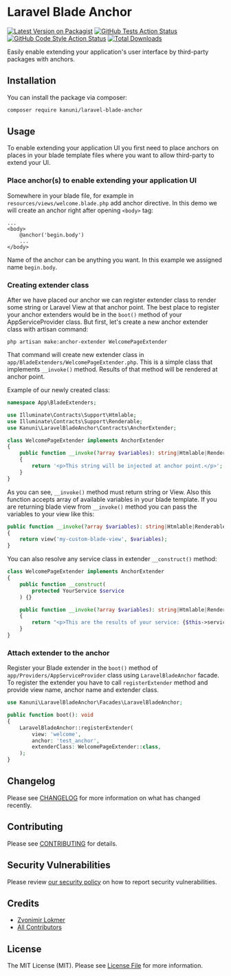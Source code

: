 # Laravel Blade Anchor

[![Latest Version on Packagist](https://img.shields.io/packagist/v/kanuni/laravel-blade-anchor.svg?style=flat-square)](https://packagist.org/packages/kanuni/laravel-blade-anchor)
[![GitHub Tests Action Status](https://img.shields.io/github/actions/workflow/status/kanuni/laravel-blade-anchor/run-tests.yml?branch=main&label=tests&style=flat-square)](https://github.com/kanuni/laravel-blade-anchor/actions?query=workflow%3Arun-tests+branch%3Amain)
[![GitHub Code Style Action Status](https://img.shields.io/github/actions/workflow/status/kanuni/laravel-blade-anchor/fix-php-code-style-issues.yml?branch=main&label=code%20style&style=flat-square)](https://github.com/kanuni/laravel-blade-anchor/actions?query=workflow%3A"Fix+PHP+code+style+issues"+branch%3Amain)
[![Total Downloads](https://img.shields.io/packagist/dt/kanuni/laravel-blade-anchor.svg?style=flat-square)](https://packagist.org/packages/kanuni/laravel-blade-anchor)

Easily enable extending your application's user interface by third-party packages with anchors.

## Installation

You can install the package via composer:

```bash
composer require kanuni/laravel-blade-anchor
```

## Usage

To enable extending your application UI you first need to place anchors on places in your blade template files where you want to allow third-party to extend your UI.

### Place anchor(s) to enable extending your application UI

Somewhere in your blade file, for example in `resources/views/welcome.blade.php` add anchor directive. In this demo we will create an anchor right after opening `<body>` tag:

```
...
<body>
    @anchor('begin.body')
    ...
</body>
```

Name of the anchor can be anything you want. In this example we assigned name `begin.body`.

### Creating extender class

After we have placed our anchor we can register extender class to render some string or Laravel View at that anchor point. The best place to register your anchor extenders would be in the `boot()` method of your AppServiceProvider class. But first, let's create a new anchor extender class with artisan command:

```
php artisan make:anchor-extender WelcomePageExtender
```

That command will create new extender class in `app/BladeExtenders/WelcomePageExtender.php`. This is a simple class that implements `__invoke()` method. Results of that method will be rendered at anchor point.

Example of our newly created class:

```php
namespace App\BladeExtenders;

use Illuminate\Contracts\Support\Htmlable;
use Illuminate\Contracts\Support\Renderable;
use Kanuni\LaravelBladeAnchor\Contracts\AnchorExtender;

class WelcomePageExtender implements AnchorExtender
{
    public function __invoke(?array $variables): string|Htmlable|Renderable
    {
        return '<p>This string will be injected at anchor point.</p>';
    }
}
```

As you can see, `__invoke()` method must return string or View. Also this function accepts array of available variables in your blade template. If you are returning blade view from `__invoke()` method you can pass the variables to your view like this:

```php
public function __invoke(?array $variables): string|Htmlable|Renderable
{
    return view('my-custom-blade-view', $variables);
}
```

You can also resolve any service class in extender `__construct()` method:

```php
class WelcomePageExtender implements AnchorExtender
{
    public function __construct(
        protected YourService $service
    ) {}

    public function __invoke(?array $variables): string|Htmlable|Renderable
    {
        return "<p>This are the results of your service: {$this->service->getResults()}</p>";
    }
}
```

### Attach extender to the anchor

Register your Blade extender in the `boot()` method of `app/Providers/AppServiceProvider` class using  `LaravelBladeAnchor` facade. To register the extender you have to call `registerExtender` method and provide view name, anchor name and extender class.

```php
use Kanuni\LaravelBladeAnchor\Facades\LaravelBladeAnchor;

public function boot(): void
{
    LaravelBladeAnchor::registerExtender(
        view: 'welcome',
        anchor: 'test_anchor',
        extenderClass: WelcomePageExtender::class,
    );
}
```

## Changelog

Please see [CHANGELOG](CHANGELOG.md) for more information on what has changed recently.

## Contributing

Please see [CONTRIBUTING](CONTRIBUTING.md) for details.

## Security Vulnerabilities

Please review [our security policy](../../security/policy) on how to report security vulnerabilities.

## Credits

- [Zvonimir Lokmer](https://github.com/tjodalv)
- [All Contributors](../../contributors)

## License

The MIT License (MIT). Please see [License File](LICENSE.md) for more information.
